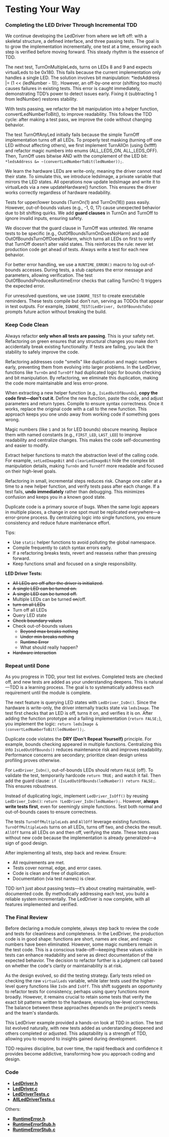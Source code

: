 # Testing Your Way

### Completing the LED Driver Through Incremental TDD

We continue developing the LedDriver from where we left off: with a skeletal
structure, a defined interface, and three passing tests. The goal is to grow the
implementation incrementally, one test at a time, ensuring each step is verified
before moving forward. This steady rhythm is the essence of TDD.

The next test, TurnOnMultipleLeds, turns on LEDs 8 and 9 and expects virtualLeds
to be 0x180. This fails because the current implementation only handles a single
LED. The solution involves bit manipulation: *ledsAddress |= (1 << (ledNumber -
1));. However, an off-by-one error (shifting too much) causes failures in
existing tests. This error is caught immediately, demonstrating TDD’s power to
detect issues early. Fixing it (subtracting 1 from ledNumber) restores
stability.

With tests passing, we refactor the bit manipulation into a helper function,
convertLedNumberToBit(), to improve readability. This follows the TDD cycle:
after making a test pass, we improve the code without changing behavior.

The test TurnOffAnyLed initially fails because the simple TurnOff implementation
turns off all LEDs. To properly test masking (turning off one LED without
affecting others), we first implement TurnAllOn (using 0xffff) and refactor
magic numbers into enums (ALL_LEDS_ON, ALL_LEDS_OFF). Then, TurnOff uses bitwise
AND with the complement of the LED bit: `*ledsAddress &= ~(convertLedNumberToBit(ledNumber));`.

We learn the hardware LEDs are write-only, meaning the driver cannot read their
state. To simulate this, we introduce ledsImage, a private variable that mirrors
the LED states. All operations now update ledsImage and write it to virtualLeds
via a new updateHardware() function. This ensures the driver works correctly
regardless of hardware readability.

Tests for upper/lower bounds (TurnOn(1) and TurnOn(16)) pass easily. However,
out-of-bounds values (e.g., -1, 0, 17) cause unexpected behavior due to bit
shifting quirks. We add **guard clauses** in TurnOn and TurnOff to ignore invalid
inputs, ensuring safety.

We discover that the guard clause in TurnOff was untested. We rename tests to be
specific (e.g., OutOfBoundsTurnOnDoesNoHarm) and add
OutOfBoundsTurnOffDoesNoHarm, which turns all LEDs on first to verify that
TurnOff doesn’t alter valid states. This reinforces the rule: never let
production code get ahead of tests. Always write a test for each new behavior.

For better error handling, we use a `RUNTIME_ERROR()` macro to log out-of-bounds
accesses. During tests, a stub captures the error message and parameters,
allowing verification. The test OutOfBoundsProducesRuntimeError checks that
calling TurnOn(-1) triggers the expected error.

For unresolved questions, we use `IGNORE_TEST` to create executable reminders.
These tests compile but don’t run, serving as TODOs that appear in test outputs.
For example, `IGNORE_TEST(LedDriver, OutOfBoundsToDo)` prompts future action
without breaking the build.

### Keep Code Clean

Always refactor **only when all tests are passing**. This is your safety net.
Refactoring on green ensures that any structural changes you make don’t
accidentally break existing functionality. If tests are failing, you lack the
stability to safely improve the code.

Refactoring addresses code "smells" like duplication and magic numbers early,
preventing them from evolving into larger problems. In the LedDriver, functions
like `TurnOn` and `TurnOff` had duplicated logic for bounds checking and bit
manipulation. By refactoring, we eliminate this duplication, making the code
more maintainable and less error-prone.

When extracting a new helper function (e.g., `IsLedOutOfBounds`), **copy the
code first—don’t cut it**. Define the new function, paste the code, and adjust
parameters and return types. Compile to ensure syntax correctness. Once it
works, replace the original code with a call to the new function. This approach
keeps you one undo away from working code if something goes wrong.

Magic numbers (like `1` and `16` for LED bounds) obscure meaning. Replace them
with named constants (e.g., `FIRST_LED`, `LAST_LED`) to improve readability and
centralize changes. This makes the code self-documenting and easier to modify.

Extract helper functions to match the abstraction level of the calling code. For
example, `setLedImageBit` and `clearLedImageBit` hide the complex bit
manipulation details, making `TurnOn` and `TurnOff` more readable and focused on
their high-level goals.

Refactoring in small, incremental steps reduces risk. Change one caller at a
time to a new helper function, and verify tests pass after each change. If a
test fails, **undo immediately** rather than debugging. This minimizes confusion
and keeps you in a known good state.

Duplicate code is a primary source of bugs. When the same logic appears in
multiple places, a change in one spot must be replicated everywhere—a
error-prone process. By centralizing logic into single functions, you ensure
consistency and reduce future maintenance effort.

Tips:

- Use `static` helper functions to avoid polluting the global namespace.
- Compile frequently to catch syntax errors early.
- If a refactoring breaks tests, revert and reassess rather than pressing forward.
- Keep functions small and focused on a single responsibility.

**LED Driver Tests:**

- ~~All LEDs are off after the driver is initialized.~~
- ~~A single LED can be turned on.~~
- ~~A single LED can be turned off.~~
- Multiple LEDs can be turned ~~on~~/off.
- ~~turn on all LEDs~~
- Turn off all LEDs
- Query LED state
- ~~Check boundary values~~
- Check out-of-bounds values
    - ~~Beyond max breaks nothing~~
    - ~~Under min breaks nothing~~
    - ~~Runtime Error~~
    - What should really happen?
- ~~Hardware interaction~~

### Repeat until Done

As you progress in TDD, your test list evolves. Completed tests are checked off,
and new tests are added as your understanding deepens. This is natural—TDD is a
learning process. The goal is to systematically address each requirement until
the module is complete.

The next feature is querying LED states with `LedDriver_IsOn()`. Since the
hardware is write-only, the driver internally tracks state via `ledsImage`. The
test first checks that an LED is off, turns it on, and verifies it is on. After
adding the function prototype and a failing implementation (`return FALSE;`),
you implement the logic: `return ledsImage & (convertLedNumberToBit(ledNumber));`.

Duplicate code violates the **DRY (Don’t Repeat Yourself)** principle. For
example, bounds checking appeared in multiple functions. Centralizing this into
`IsLedOutOfBounds()` reduces maintenance risk and improves readability.
Performance concerns are secondary; prioritize clean design unless profiling
proves otherwise.

For `LedDriver_IsOn()`, out-of-bounds LEDs should return `FALSE` (off). To
validate the test, temporarily hardcode `return TRUE;` and watch it fail. Then
add the guard clause: `if (IsLedOutOfBounds(ledNumber)) return FALSE;`. This
ensures robustness.

Instead of duplicating logic, implement `LedDriver_IsOff()` by reusing
`LedDriver_IsOn()`: `return !LedDriver_IsOn(ledNumber);`. However,
**always write tests first**, even for seemingly simple functions. Test both
normal and out-of-bounds cases to ensure correctness.

The tests `TurnOffMultipleLeds` and `AllOff` leverage existing functions.
`TurnOffMultipleLeds` turns on all LEDs, turns off two, and checks the result.
`AllOff` turns all LEDs on and then off, verifying the state. These tests pass
without new code because the implementation is already generalized—a sign of
good design.

After implementing all tests, step back and review. Ensure:
- All requirements are met.
- Tests cover normal, edge, and error cases.
- Code is clean and free of duplication.
- Documentation (via test names) is clear.

TDD isn’t just about passing tests—it’s about creating maintainable,
well-documented code. By methodically addressing each test, you build a reliable
system incrementally. The LedDriver is now complete, with all features
implemented and verified.

### The Final Review

Before declaring a module complete, always step back to review the code and
tests for cleanliness and completeness. In the LedDriver, the production code is
in good shape: functions are short, names are clear, and magic numbers have been
eliminated. However, some magic numbers remain in the test code. This is a
conscious trade-off—keeping these values visible in tests can enhance
readability and serve as direct documentation of the expected behavior. The
decision to refactor further is a judgment call based on whether the code's
clarity or maintainability is at risk.

As the design evolved, so did the testing strategy. Early tests relied on
checking the raw `virtualLeds` variable, while later tests used the higher-level
query functions like `IsOn` and `IsOff`. This shift suggests an opportunity to
refactor tests for consistency, perhaps using query functions more broadly.
However, it remains crucial to retain some tests that verify the exact bit
patterns written to the hardware, ensuring low-level correctness. The balance
between these approaches depends on the project's needs and the team's
standards. 

This LedDriver example provided a hands-on look at TDD in action. The test list
evolved naturally, with new tests added as understanding deepened and others
completed or adjusted. This adaptability is a strength of TDD, allowing you to
respond to insights gained during development. 

TDD requires discipline, but over time, the rapid feedback and confidence it
provides become addictive, transforming how you approach coding and design.

### Code

- **[LedDriver.h](inc/LedDriver.h)**
- **[LedDriver.c](src/LedDriver.c)**
- **[LedDriverTests.c](tests/LedDriverTests.c)**
- **[AllLedDriverTests.c](tests/AllTestRunner.c)**

Others:

- **[RuntimeError.h](inc/util/RuntimeError.h)**
- **[RuntimeErrorStub.h](mocks/RuntimeErrorStub.h)**
- **[RuntimeErrorStub.c](mocks/RuntimeErrorStub.c)**